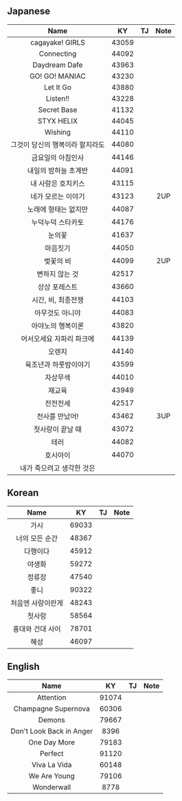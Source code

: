 ## Japanese

|Name | KY |TJ| Note |
| :---: | :---: | :---: | :---: |
|cagayake! GIRLS|43059|
|Connecting |44092 |
|Daydream Dafe |43963|
|GO! GO! MANIAC | 43230 |
|Let It Go |43880|
|Listen!!| 43228|
|Secret Base | 41132|
|STYX HELIX|44045|
|Wishing| 44110|
|그것이 당신의 행복이라 할지라도|44080|
|금요일의 아침인사 | 44146|
|내일의 밤하늘 초계반 | 44091|
|내 사랑은 호치키스 | 43115|
|네가 모르는 이야기 | 43123||2UP|
|노래에 형태는 없지만 | 44087|
|누덕누덕 스타카토| 44176|
|눈의꽃 | 41637|
|마음짓기 | 44050 |
|벚꽃의 비 | 44099 | |2UP|
|변하지 않는 것 | 42517|
|상상 포레스트 |43660|
|시간, 비, 최종전쟁 | 44103|
|아무것도 아니야 | 44083|
|아야노의 행복이론|43820|
|어서오세요 자파리 파크에 | 44139 |
|오렌지 | 44140|
|육조년과 하룻밤이야기 |43599 |
|자상무색 | 44010|
|재교육 | 43949|
|전전전세 | 42517 |
|천사를 만났어! | 43462 ||3UP|
|첫사랑이 끝날 때 | 43072|
|테러 |44082|
|호시아이|44070|
|내가 죽으려고 생각한 것은|

## Korean

|Name | KY |TJ| Note |
| :---: | :---: |:---:|:---:|
|가시|69033|
|너의 모든 순간|48367|
|다행이다 | 45912|
|야생화 |59272|
|정류장 | 47540 |
|좋니|90322|
|처음엔 사랑이란게|48243|
|첫사랑|58564|
|홍대와 건대 사이 | 78701 |
|혜성 | 46097|

## English

|Name | KY |TJ| Note |
| :---: | :---: |:---:|:---:|
|Attention|91074 |
|Champagne Supernova|60306|
|Demons |79667 |
|Don't Look Back in Anger| 8396|
|One Day More |79183|
|Perfect|91120 |
|Viva La Vida | 60148 |
|We Are Young | 79106|
|Wonderwall| 8778|
